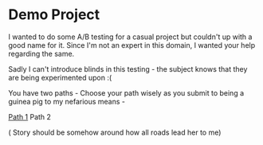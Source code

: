 # Demo Project

I wanted to do some A/B testing for a casual project but couldn't up with a good name for it.
Since I'm not an expert in this domain, I wanted your help regarding the same.

Sadly I can't introduce blinds in this testing - the subject knows that they are being experimented upon :( 

You have two paths - Choose your path wisely as you submit to being a guinea pig to my nefarious means -

[Path 1](path1.html) 
Path 2

( Story should be somehow around how all roads lead her to me)
